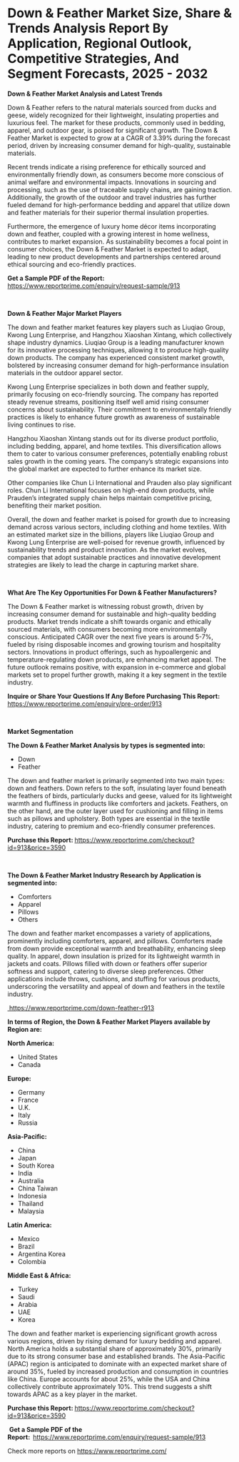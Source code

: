 <p><h1>Down & Feather Market Size, Share & Trends Analysis Report By Application, Regional Outlook, Competitive Strategies, And Segment Forecasts, 2025 - 2032</h1></p><p><strong>Down & Feather Market Analysis and Latest Trends</strong></p>
<p><p>Down & Feather refers to the natural materials sourced from ducks and geese, widely recognized for their lightweight, insulating properties and luxurious feel. The market for these products, commonly used in bedding, apparel, and outdoor gear, is poised for significant growth. The Down & Feather Market is expected to grow at a CAGR of 3.39% during the forecast period, driven by increasing consumer demand for high-quality, sustainable materials.</p><p>Recent trends indicate a rising preference for ethically sourced and environmentally friendly down, as consumers become more conscious of animal welfare and environmental impacts. Innovations in sourcing and processing, such as the use of traceable supply chains, are gaining traction. Additionally, the growth of the outdoor and travel industries has further fueled demand for high-performance bedding and apparel that utilize down and feather materials for their superior thermal insulation properties.</p><p>Furthermore, the emergence of luxury home décor items incorporating down and feather, coupled with a growing interest in home wellness, contributes to market expansion. As sustainability becomes a focal point in consumer choices, the Down & Feather Market is expected to adapt, leading to new product developments and partnerships centered around ethical sourcing and eco-friendly practices.</p></p>
<p><strong>Get a Sample PDF of the Report:&nbsp;</strong> <a href="https://www.reportprime.com/enquiry/request-sample/913?utm_campaign=3000&utm_medium=2&utm_source=Github&utm_content=ia&utm_term=18032025&utm_id=down-feather">https://www.reportprime.com/enquiry/request-sample/913</a></p>
<p>&nbsp;</p>
<p><strong>Down & Feather Major Market Players</strong></p>
<p><p>The down and feather market features key players such as Liuqiao Group, Kwong Lung Enterprise, and Hangzhou Xiaoshan Xintang, which collectively shape industry dynamics. Liuqiao Group is a leading manufacturer known for its innovative processing techniques, allowing it to produce high-quality down products. The company has experienced consistent market growth, bolstered by increasing consumer demand for high-performance insulation materials in the outdoor apparel sector.</p><p>Kwong Lung Enterprise specializes in both down and feather supply, primarily focusing on eco-friendly sourcing. The company has reported steady revenue streams, positioning itself well amid rising consumer concerns about sustainability. Their commitment to environmentally friendly practices is likely to enhance future growth as awareness of sustainable living continues to rise.</p><p>Hangzhou Xiaoshan Xintang stands out for its diverse product portfolio, including bedding, apparel, and home textiles. This diversification allows them to cater to various consumer preferences, potentially enabling robust sales growth in the coming years. The company’s strategic expansions into the global market are expected to further enhance its market size.</p><p>Other companies like Chun Li International and Prauden also play significant roles. Chun Li International focuses on high-end down products, while Prauden’s integrated supply chain helps maintain competitive pricing, benefiting their market position.</p><p>Overall, the down and feather market is poised for growth due to increasing demand across various sectors, including clothing and home textiles. With an estimated market size in the billions, players like Liuqiao Group and Kwong Lung Enterprise are well-poised for revenue growth, influenced by sustainability trends and product innovation. As the market evolves, companies that adopt sustainable practices and innovative development strategies are likely to lead the charge in capturing market share.</p></p>
<p>&nbsp;</p>
<p><strong>What Are The Key Opportunities For Down & Feather Manufacturers?</strong></p>
<p><p>The Down & Feather market is witnessing robust growth, driven by increasing consumer demand for sustainable and high-quality bedding products. Market trends indicate a shift towards organic and ethically sourced materials, with consumers becoming more environmentally conscious. Anticipated CAGR over the next five years is around 5-7%, fueled by rising disposable incomes and growing tourism and hospitality sectors. Innovations in product offerings, such as hypoallergenic and temperature-regulating down products, are enhancing market appeal. The future outlook remains positive, with expansion in e-commerce and global markets set to propel further growth, making it a key segment in the textile industry.</p></p>
<p><strong>Inquire or Share Your Questions If Any Before Purchasing This Report:</strong> <a href="https://www.reportprime.com/enquiry/pre-order/913?utm_campaign=3000&utm_medium=2&utm_source=Github&utm_content=ia&utm_term=18032025&utm_id=down-feather">https://www.reportprime.com/enquiry/pre-order/913</a></p>
<p>&nbsp;</p>
<p><strong>Market Segmentation</strong></p>
<p><strong>The Down & Feather Market Analysis by types is segmented into:</strong></p>
<p><ul><li>Down</li><li>Feather</li></ul></p>
<p><p>The down and feather market is primarily segmented into two main types: down and feathers. Down refers to the soft, insulating layer found beneath the feathers of birds, particularly ducks and geese, valued for its lightweight warmth and fluffiness in products like comforters and jackets. Feathers, on the other hand, are the outer layer used for cushioning and filling in items such as pillows and upholstery. Both types are essential in the textile industry, catering to premium and eco-friendly consumer preferences.</p></p>
<p><strong>Purchase this Report:&nbsp;</strong><a href="https://www.reportprime.com/checkout?id=913&price=3590&utm_campaign=3000&utm_medium=2&utm_source=Github&utm_content=ia&utm_term=18032025&utm_id=down-feather">https://www.reportprime.com/checkout?id=913&price=3590</a></p>
<p>&nbsp;</p>
<p><strong>The Down & Feather Market Industry Research by Application is segmented into:</strong></p>
<p><ul><li>Comforters</li><li>Apparel</li><li>Pillows</li><li>Others</li></ul></p>
<p><p>The down and feather market encompasses a variety of applications, prominently including comforters, apparel, and pillows. Comforters made from down provide exceptional warmth and breathability, enhancing sleep quality. In apparel, down insulation is prized for its lightweight warmth in jackets and coats. Pillows filled with down or feathers offer superior softness and support, catering to diverse sleep preferences. Other applications include throws, cushions, and stuffing for various products, underscoring the versatility and appeal of down and feathers in the textile industry.</p></p>
<p><a href="https://www.reportprime.com/down-feather-r913?utm_campaign=3000&utm_medium=2&utm_source=Github&utm_content=ia&utm_term=18032025&utm_id=down-feather">&nbsp;https://www.reportprime.com/down-feather-r913</a></p>
<p><strong>In terms of Region, the Down & Feather Market Players available by Region are:</strong></p>
<p>
    <p> <strong> North America: </strong>
        <ul>
            <li>United States</li>
            <li>Canada</li>
        </ul>
        </p> 
    <p> <strong> Europe: </strong>
        <ul>
            <li>Germany</li>
            <li>France</li>
            <li>U.K.</li>
            <li>Italy</li>
            <li>Russia</li>
        </ul>
        </p> 
    <p> <strong> Asia-Pacific: </strong>
        <ul>
            <li>China</li>
            <li>Japan</li>
            <li>South Korea</li>
            <li>India</li>
            <li>Australia</li>
            <li>China Taiwan</li>
            <li>Indonesia</li>
            <li>Thailand</li>
            <li>Malaysia</li>
        </ul>
        </p> 
    <p> <strong> Latin America: </strong>
        <ul>
            <li>Mexico</li>
            <li>Brazil</li>
            <li>Argentina Korea</li>
            <li>Colombia</li>
        </ul>
        </p> 
    <p> <strong> Middle East & Africa: </strong>
        <ul>
            <li>Turkey</li>
            <li>Saudi</li>
            <li>Arabia</li>
            <li>UAE</li>
            <li>Korea</li>
        </ul>
    </p>
    </p>
<p><p>The down and feather market is experiencing significant growth across various regions, driven by rising demand for luxury bedding and apparel. North America holds a substantial share of approximately 30%, primarily due to its strong consumer base and established brands. The Asia-Pacific (APAC) region is anticipated to dominate with an expected market share of around 35%, fueled by increased production and consumption in countries like China. Europe accounts for about 25%, while the USA and China collectively contribute approximately 10%. This trend suggests a shift towards APAC as a key player in the market.</p></p>
<p><strong>Purchase this Report: </strong><a href="https://www.reportprime.com/checkout?id=913&price=3590&utm_campaign=3000&utm_medium=2&utm_source=Github&utm_content=ia&utm_term=18032025&utm_id=down-feather">https://www.reportprime.com/checkout?id=913&price=3590</a></p>
<p>&nbsp;<strong>Get a Sample PDF of the Report:&nbsp;&nbsp;</strong><a href="https://www.reportprime.com/enquiry/request-sample/913?utm_campaign=3000&utm_medium=2&utm_source=Github&utm_content=ia&utm_term=18032025&utm_id=down-feather">https://www.reportprime.com/enquiry/request-sample/913</a></p>
<p><strong></strong></p>
<p>Check more reports on <a href="https://www.reportprime.com/?utm_campaign=3000&utm_medium=2&utm_source=Github&utm_content=ia&utm_term=18032025&utm_id=down-feather">https://www.reportprime.com/</a></p>